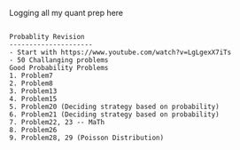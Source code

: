 Logging all my quant prep here
~~~~~~~~~~~~~~~~~~~~~~~~~Temporary Setbacks Permanent Comebacks~~~~~~~~~~~~~~~~~~~~~~~`

Probablity Revision
---------------------
- Start with https://www.youtube.com/watch?v=LgLgexX7iTs
- 50 Challanging problems
Good Probability Problems
1. Problem7
2. Problem8
3. Problem13
4. Problem15
5. Problem20 (Deciding strategy based on probability)
6. Problem21 (Deciding strategy based on probability)
7. Problem22, 23 -- MaTh
8. Problem26
9. Problem28, 29 (Poisson Distribution)
